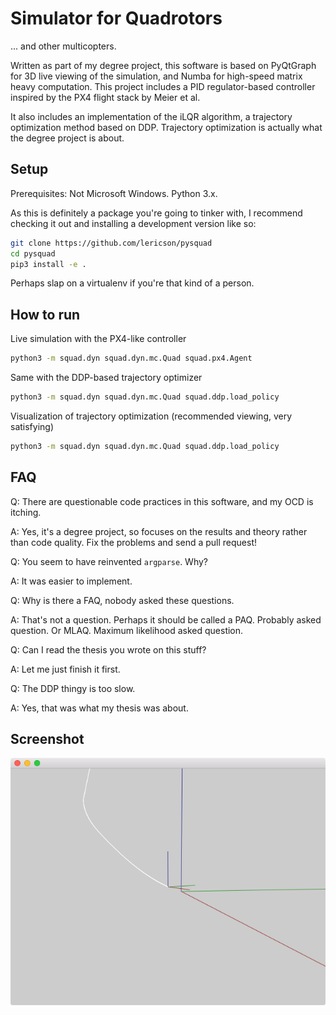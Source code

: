 # Simulator for Quadrotors

... and other multicopters.

Written as part of my degree project, this software is based on PyQtGraph for
3D live viewing of the simulation, and Numba for high-speed matrix heavy
computation. This project includes a PID regulator-based controller inspired by
the PX4 flight stack by Meier et al.

It also includes an implementation of the iLQR algorithm, a trajectory
optimization method based on DDP. Trajectory optimization is actually what the
degree project is about.

## Setup

Prerequisites: Not Microsoft Windows. Python 3.x.

As this is definitely a package you're going to tinker with, I recommend
checking it out and installing a development version like so:

```sh
git clone https://github.com/lericson/pysquad
cd pysquad
pip3 install -e .
```

Perhaps slap on a virtualenv if you're that kind of a person.

## How to run

Live simulation with the PX4-like controller


```sh
python3 -m squad.dyn squad.dyn.mc.Quad squad.px4.Agent
```

Same with the DDP-based trajectory optimizer

```sh
python3 -m squad.dyn squad.dyn.mc.Quad squad.ddp.load_policy
```

Visualization of trajectory optimization (recommended viewing, very satisfying)

```sh
python3 -m squad.dyn squad.dyn.mc.Quad squad.ddp.load_policy
```

## FAQ

Q: There are questionable code practices in this software, and my OCD is itching.

A: Yes, it's a degree project, so focuses on the results and theory rather than
code quality. Fix the problems and send a pull request!

Q: You seem to have reinvented `argparse`. Why?

A: It was easier to implement.

Q: Why is there a FAQ, nobody asked these questions.

A: That's not a question. Perhaps it should be called a PAQ. Probably asked
question. Or MLAQ. Maximum likelihood asked question.

Q: Can I read the thesis you wrote on this stuff?

A: Let me just finish it first.

Q: The DDP thingy is too slow.

A: Yes, that was what my thesis was about.

## Screenshot

![Screenshot](screenshot.png)
